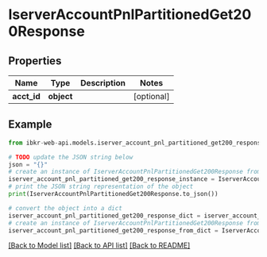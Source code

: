 # IserverAccountPnlPartitionedGet200Response


## Properties

Name | Type | Description | Notes
------------ | ------------- | ------------- | -------------
**acct_id** | **object** |  | [optional] 

## Example

```python
from ibkr-web-api.models.iserver_account_pnl_partitioned_get200_response import IserverAccountPnlPartitionedGet200Response

# TODO update the JSON string below
json = "{}"
# create an instance of IserverAccountPnlPartitionedGet200Response from a JSON string
iserver_account_pnl_partitioned_get200_response_instance = IserverAccountPnlPartitionedGet200Response.from_json(json)
# print the JSON string representation of the object
print(IserverAccountPnlPartitionedGet200Response.to_json())

# convert the object into a dict
iserver_account_pnl_partitioned_get200_response_dict = iserver_account_pnl_partitioned_get200_response_instance.to_dict()
# create an instance of IserverAccountPnlPartitionedGet200Response from a dict
iserver_account_pnl_partitioned_get200_response_from_dict = IserverAccountPnlPartitionedGet200Response.from_dict(iserver_account_pnl_partitioned_get200_response_dict)
```
[[Back to Model list]](../README.md#documentation-for-models) [[Back to API list]](../README.md#documentation-for-api-endpoints) [[Back to README]](../README.md)



